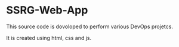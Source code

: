 # SSRG-Web-App

This source code is dovoloped to perform various DevOps projetcs.

It is created using html, css and js.
